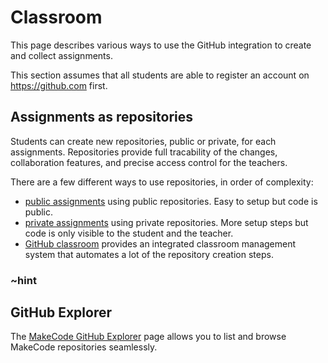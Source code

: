 # Classroom

This page describes various ways to use the GitHub integration to create and collect assignments.

This section assumes that all students are able to register an account on https://github.com first.

## Assignments as repositories

Students can create new repositories, public or private, for each assignments. Repositories provide full tracability of the changes, collaboration features, and precise access control for the teachers.

There are a few different ways to use repositories, in order of complexity:

* [public assignments](/github/public-assignments) using public repositories. Easy to setup but code is public.
* [private assignments](/github/private-assignments) using private repositories. More setup steps but code is only visible to the student and the teacher.
* [GitHub classroom](https://classroom.github.com) provides an integrated classroom management system that automates a lot of the repository creation steps.

### ~hint

## GitHub Explorer

The [MakeCode GitHub Explorer](https://makecode.com/github-explorer) page allows you to list and browse MakeCode repositories seamlessly.
